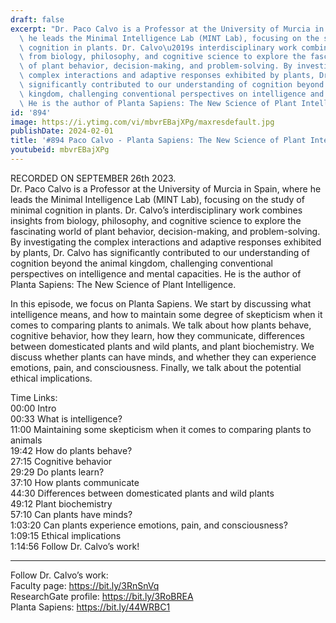 ```yaml
---
draft: false
excerpt: "Dr. Paco Calvo is a Professor at the University of Murcia in Spain, where\
  \ he leads the Minimal Intelligence Lab (MINT Lab), focusing on the study of minimal\
  \ cognition in plants. Dr. Calvo\u2019s interdisciplinary work combines insights\
  \ from biology, philosophy, and cognitive science to explore the fascinating world\
  \ of plant behavior, decision-making, and problem-solving. By investigating the\
  \ complex interactions and adaptive responses exhibited by plants, Dr. Calvo has\
  \ significantly contributed to our understanding of cognition beyond the animal\
  \ kingdom, challenging conventional perspectives on intelligence and mental capacities.\
  \ He is the author of Planta Sapiens: The New Science of Plant Intelligence."
id: '894'
image: https://i.ytimg.com/vi/mbvrEBajXPg/maxresdefault.jpg
publishDate: 2024-02-01
title: '#894 Paco Calvo - Planta Sapiens: The New Science of Plant Intelligence'
youtubeid: mbvrEBajXPg
---
```

RECORDED ON SEPTEMBER 26th 2023.  
Dr. Paco Calvo is a Professor at the University of Murcia in Spain, where he leads the Minimal Intelligence Lab (MINT Lab), focusing on the study of minimal cognition in plants. Dr. Calvo’s interdisciplinary work combines insights from biology, philosophy, and cognitive science to explore the fascinating world of plant behavior, decision-making, and problem-solving. By investigating the complex interactions and adaptive responses exhibited by plants, Dr. Calvo has significantly contributed to our understanding of cognition beyond the animal kingdom, challenging conventional perspectives on intelligence and mental capacities. He is the author of Planta Sapiens: The New Science of Plant Intelligence.

In this episode, we focus on Planta Sapiens. We start by discussing what intelligence means, and how to maintain some degree of skepticism when it comes to comparing plants to animals. We talk about how plants behave, cognitive behavior, how they learn, how they communicate, differences between domesticated plants and wild plants, and plant biochemistry. We discuss whether plants can have minds, and whether they can experience emotions, pain, and consciousness. Finally, we talk about the potential ethical implications.

Time Links:  
00:00  Intro  
00:33  What is intelligence?  
11:00  Maintaining some skepticism when it comes to comparing plants to animals  
19:42  How do plants behave?  
27:15  Cognitive behavior  
29:29  Do plants learn?  
37:10  How plants communicate  
44:30  Differences between domesticated plants and wild plants  
49:12  Plant biochemistry  
57:10  Can plants have minds?  
1:03:20  Can plants experience emotions, pain, and consciousness?  
1:09:15  Ethical implications  
1:14:56  Follow Dr. Calvo’s work!

---

Follow Dr. Calvo’s work:  
Faculty page: https://bit.ly/3RnSnVq  
ResearchGate profile: https://bit.ly/3RoBREA  
Planta Sapiens: https://bit.ly/44WRBC1
